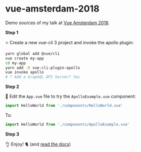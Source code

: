 # vue-amsterdam-2018
Demo sources of my talk at [Vue Amsterdam 2018](http://www.vuejs.amsterdam/).

**Step 1**

:star: Create a new vue-cli 3 project and invoke the apollo plugin:

```bash
yarn global add @vue/cli
vue create my-app
cd my-app
yarn add -D vue-cli-plugin-apollo
vue invoke apollo
# ? Add a GraphQL API Server? Yes
```

**Step 2**

:pencil: Edit the `App.vue` file to try the `ApolloExample.vue` component:

```js
import HelloWorld from './components/HelloWorld.vue'
```

To:

```js
import HelloWorld from './components/ApolloExample.vue'
```

**Step 3**

:ok_hand: Enjoy! :cat2: (and [read the docs](https://github.com/Akryum/vue-apollo))
